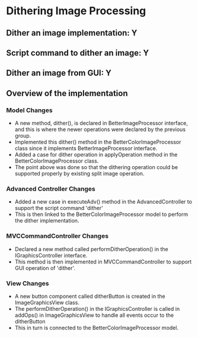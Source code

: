 # Dithering Image Processing

## Dither an image implementation: Y
## Script command to dither an image: Y
## Dither an image from GUI: Y

## Overview of the implementation

### Model Changes
- A new method, dither(), is declared in BetterImageProcessor interface, and this is where the newer operations were declared by the previous group.
- Implemented this dither() method in the BetterColorImageProcessor class since it implements BetterImageProcessor interface.
- Added a case for dither operation in applyOperation method in the BetterColorImageProcessor class.
- The point above was done so that the dithering operation could be supported properly by existing split image operation.

### Advanced Controller Changes
- Added a new case in executeAdv() method in the AdvancedController to support the script command 'dither'
- This is then linked to the BetterColorImageProcessor model to perform the dither implementation.

### MVCCommandController Changes
- Declared a new method called performDitherOperation() in the IGraphicsController interface.
- This method is then implemented in MVCCommandController to support GUI operation of 'dither'.

### View Changes
- A new button component called ditherButton is created in the ImageGraphicsView class.
- The performDitherOperation() in the IGraphicsController is called in addOps() in ImageGraphicsView to handle all events occur to the ditherButton
- This in turn is connected to the BetterColorImageProcessor model.
